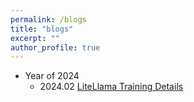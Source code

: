 ```yaml
---
permalink: /blogs
title: "blogs"
excerpt: ""
author_profile: true
---
```


- Year of 2024
  <!-- - 2024.01 [LiteLlama Training Details](/blog_3_litellama) -->
  - 2024.02 [LiteLlama Training Details](/blog_2_llm_pe)